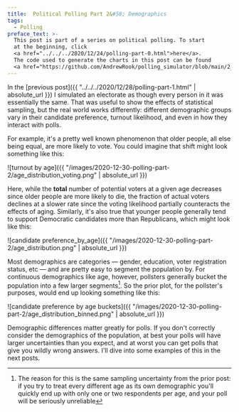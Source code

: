 ```yaml
---
title:  Political Polling Part 2&#58; Demographics
tags:
  - Polling
preface_text: >-
  This post is part of a series on political polling. To start 
  at the beginning, click 
  <a href="../../../2020/12/24/polling-part-0.html">here</a>.
  The code used to generate the charts in this post can be found
  <a href="https://github.com/AndrewRook/polling_simulator/blob/main/2_demographics.ipynb">here</a>.
---
```


In the [previous post]({{ "../../../2020/12/28/polling-part-1.html" | absolute_url }}) I
simulated an electorate as though every person in it was essentially
the same. That was useful to show the effects of
statistical sampling, but the real world works differently: different
demographic groups vary in their candidate preference, turnout likelihood,
and even in how they interact with polls.

<!--more-->

For example, it's a pretty well known phenomenon that older people,
all else being equal, are more likely to vote. You could imagine that shift might look something like
this:

![turnout by age]({{ "/images/2020-12-30-polling-part-2/age_distribution_voting.png" | absolute_url }})

Here, while the **total** number of potential voters at a given age decreases 
since older people are more likely to die, the fraction of actual voters declines at a slower
rate since the voting likelihood partially counteracts the effects of aging.
Similarly, it's also true that younger people generally tend to support Democratic candidates more than
Republicans, which might look like this:

![candidate preference_by_age]({{ "/images/2020-12-30-polling-part-2/age_distribution.png" | absolute_url }}) 

Most demographics are categories — gender, education, voter registration status, etc —
and are pretty easy to segment the population by. For continuous 
demographics like age, however, pollsters generally bucket the population
into a few larger segments[^sampling]. So the prior plot, for the
pollster's purposes, would end up looking something like this:

![candidate preference by age buckets]({{ "/images/2020-12-30-polling-part-2/age_distribution_binned.png" | absolute_url }})

Demographic differences matter greatly for polls. If you don't correctly 
consider the demographics of the
population, at best your polls will have larger uncertainties than
you expect, and at worst you can get polls that give you wildly wrong
answers. 
I'll dive into some examples of this in the next posts.  

[^sampling]:
    The reason for this is the same sampling uncertainty from the
    prior post: if you try to treat every different age as its own
    demographic you'll quickly end up with only one or two respondents
    per age, and your poll will be seriously unreliable